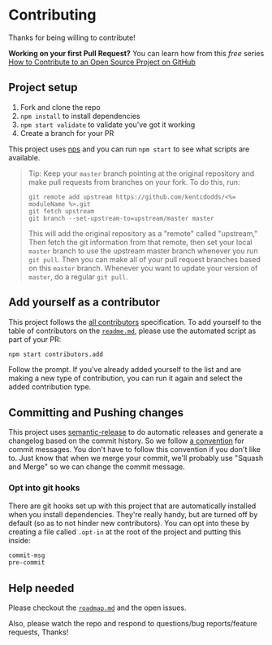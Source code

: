 # Contributing

Thanks for being willing to contribute!

**Working on your first Pull Request?** You can learn how from this *free* series
[How to Contribute to an Open Source Project on GitHub](https://egghead.io/series/how-to-contribute-to-an-open-source-project-on-github)

## Project setup

1.  Fork and clone the repo
2.  `npm install` to install dependencies
3.  `npm start validate` to validate you've got it working
4.  Create a branch for your PR

This project uses [nps](https://npmjs.com/package/nps) and you can run `npm start` to see what scripts are available.

> Tip: Keep your `master` branch pointing at the original repository and make pull requests from branches on your fork. To do this, run:
>
> ```
> git remote add upstream https://github.com/kentcdodds/<%= moduleName %>.git
> git fetch upstream
> git branch --set-upstream-to=upstream/master master
>
> ```
>
> This will add the original repository as a "remote" called "upstream," Then fetch the git information from that remote, then set your local `master` branch to use the upstream master branch whenever you run `git pull`. Then you can make all of your pull request branches based on this `master` branch. Whenever you want to update your version of `master`, do a regular `git pull`.

## Add yourself as a contributor

This project follows the [all contributors](https://github.com/kentcdodds/all-contributors) specification. To add yourself to the table of
contributors on the [`readme.md`](./readme.md), please use the automated script as part of your PR:

```sh
npm start contributors.add
```

Follow the prompt. If you've already added yourself to the list and are making a
new type of contribution, you can run it again and select the added contribution
type.

## Committing and Pushing changes

This project uses [semantic-release](https://npmjs.com/package/semantic-release) to do automatic releases and generate a changelog based on the
commit history. So we follow [a convention](https://github.com/conventional-changelog/conventional-changelog-angular/blob/ed32559941719a130bb0327f886d6a32a8cbc2ba/convention.md) for commit messages. You don't have to follow this convention if you don't like to. Just know that when we merge your commit, we'll probably use "Squash and Merge" so we can change the commit message.

### Opt into git hooks

There are git hooks set up with this project that are automatically installed when you install dependencies. They're
really handy, but are turned off by default (so as to not hinder new contributors). You can opt into these by creating
a file called `.opt-in` at the root of the project and putting this inside:

```sh
commit-msg
pre-commit
```

## Help needed

Please checkout the [`roadmap.md`](./other/roadmap.md) and the open issues.

Also, please watch the repo and respond to questions/bug reports/feature requests, Thanks!
